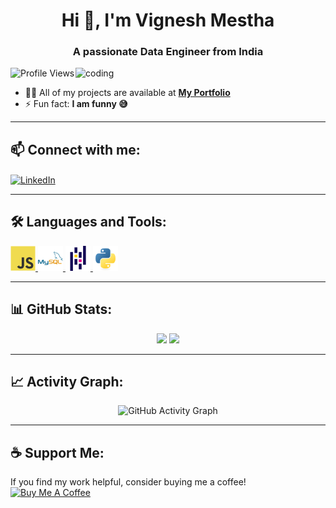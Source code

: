 <h1 align="center">Hi 👋, I'm Vignesh Mestha</h1>
<h3 align="center">A passionate Data Engineer from India</h3>

<img align="right" alt="coding" width="400" src="https://user-images.githubusercontent.com/55389276/140866485-8fb1c876-9a8f-4d6a-98dc-08c4981eaf70.gif">

<p align="left">
  <img src="https://komarev.com/ghpvc/?username=vigneshmestha14&label=Profile%20views&color=0e75b6&style=flat" alt="Profile Views" />
</p>

- 👨‍💻 All of my projects are available at **[My Portfolio](#)**  
- ⚡ Fun fact: **I am funny 😅**

---

## 📫 Connect with me:
<p align="left">
  <a href="https://linkedin.com/in/vigneshmestha" target="_blank">
    <img align="center" src="https://raw.githubusercontent.com/rahuldkjain/github-profile-readme-generator/master/src/images/icons/Social/linked-in-alt.svg" alt="LinkedIn" height="30" width="40" />
  </a>
</p>

---

## 🛠️ Languages and Tools:
<p align="left">
  <a href="https://developer.mozilla.org/en-US/docs/Web/JavaScript" target="_blank">
    <img src="https://raw.githubusercontent.com/devicons/devicon/master/icons/javascript/javascript-original.svg" alt="JavaScript" width="40" height="40"/>
  </a>
  <a href="https://www.mysql.com/" target="_blank">
    <img src="https://raw.githubusercontent.com/devicons/devicon/master/icons/mysql/mysql-original-wordmark.svg" alt="MySQL" width="40" height="40"/>
  </a>
  <a href="https://pandas.pydata.org/" target="_blank">
    <img src="https://raw.githubusercontent.com/devicons/devicon/2ae2a900d2f041da66e950e4d48052658d850630/icons/pandas/pandas-original.svg" alt="Pandas" width="40" height="40"/>
  </a>
  <a href="https://www.python.org" target="_blank">
    <img src="https://raw.githubusercontent.com/devicons/devicon/master/icons/python/python-original.svg" alt="Python" width="40" height="40"/>
  </a>
</p>

---

## 📊 GitHub Stats:

<div align="center">
  <img width="48%" src="https://github-readme-stats.vercel.app/api?username=vigneshmestha14&show_icons=true&theme=tokyonight" />
  <img width="48%" src="https://github-readme-streak-stats.herokuapp.com/?user=vigneshmestha14&theme=tokyonight" />
</div>

---

## 📈 Activity Graph:
<p align="center">
  <img src="https://github-readme-activity-graph.vercel.app/graph?username=vigneshmestha14&theme=nord" alt="GitHub Activity Graph" />
</p>

---

## ☕ Support Me:
If you find my work helpful, consider buying me a coffee!  
<a href="https://www.buymeacoffee.com/vigneshmestha14" target="_blank">
  <img src="https://cdn.buymeacoffee.com/buttons/default-orange.png" alt="Buy Me A Coffee" height="41" width="174">
</a>

